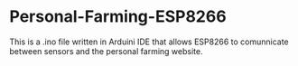 # Personal-Farming-ESP8266
This is a .ino file written in Arduini IDE that allows ESP8266 to comunnicate between sensors and the personal farming website. 
